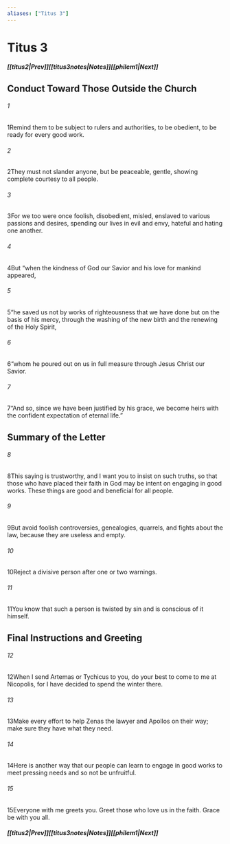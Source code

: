 ```yaml
---
aliases: ["Titus 3"]
---
```

# Titus 3
##### <span class=arrow-left></span>[[titus2|Prev]]<span class=navigation-separator></span>[[titus3notes|Notes]]<span class=navigation-separator></span>[[philem1|Next]]<span class=arrow-right></span>
## Conduct Toward Those Outside the Church
###### 1
<span class=verse-first>1</span>Remind them to be subject to rulers and authorities, to be obedient, to be ready for every good work.
###### 2
<span class=verse-body>2</span>They must not slander anyone, but be peaceable, gentle, showing complete courtesy to all people.
###### 3
<span class=verse-body>3</span>For we too were once foolish, disobedient, misled, enslaved to various passions and desires, spending our lives in evil and envy, hateful and hating one another.
###### 4
<span class=verse-body>4</span>But “when the kindness of God our Savior and his love for mankind appeared,
###### 5
<span class=verse-body>5</span>“he saved us not by works of righteousness that we have done but on the basis of his mercy, through the washing of the new birth and the renewing of the Holy Spirit,
###### 6
<span class=verse-body>6</span>“whom he poured out on us in full measure through Jesus Christ our Savior.
###### 7
<span class=verse-body>7</span>“And so, since we have been justified by his grace, we become heirs with the confident expectation of eternal life.”
## Summary of the Letter
###### 8
<span class=verse-body>8</span>This saying is trustworthy, and I want you to insist on such truths, so that those who have placed their faith in God may be intent on engaging in good works. These things are good and beneficial for all people.
###### 9
<span class=verse-body>9</span>But avoid foolish controversies, genealogies, quarrels, and fights about the law, because they are useless and empty.
###### 10
<span class=verse-body>10</span>Reject a divisive person after one or two warnings.
###### 11
<span class=verse-body>11</span>You know that such a person is twisted by sin and is conscious of it himself.
## Final Instructions and Greeting
###### 12
<span class=verse-first>12</span>When I send Artemas or Tychicus to you, do your best to come to me at Nicopolis, for I have decided to spend the winter there.
###### 13
<span class=verse-body>13</span>Make every effort to help Zenas the lawyer and Apollos on their way; make sure they have what they need.
###### 14
<span class=verse-body>14</span>Here is another way that our people can learn to engage in good works to meet pressing needs and so not be unfruitful.
<div class=paragraph-break></div>

###### 15
<span class=verse-first>15</span>Everyone with me greets you. Greet those who love us in the faith. Grace be with you all.
##### <span class=arrow-left></span>[[titus2|Prev]]<span class=navigation-separator></span>[[titus3notes|Notes]]<span class=navigation-separator></span>[[philem1|Next]]<span class=arrow-right></span>